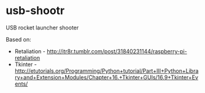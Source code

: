 usb-shootr
==========

USB rocket launcher shooter


Based on:

- Retaliation - http://itr8r.tumblr.com/post/31840231144/raspberry-pi-retaliation
- Tkinter - http://etutorials.org/Programming/Python+tutorial/Part+III+Python+Library+and+Extension+Modules/Chapter+16.+Tkinter+GUIs/16.9+Tkinter+Events/



